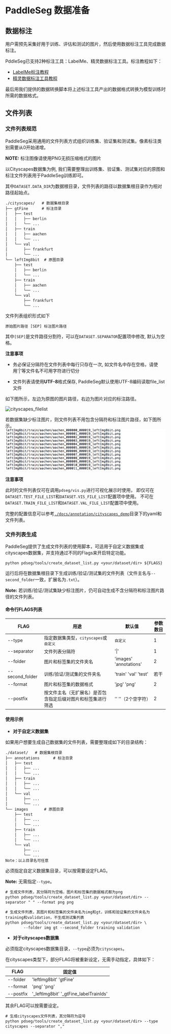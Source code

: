 # PaddleSeg 数据准备

## 数据标注

用户需预先采集好用于训练、评估和测试的图片，然后使用数据标注工具完成数据标注。

PddleSeg已支持2种标注工具：LabelMe、精灵数据标注工具。标注教程如下：

- [LabelMe标注教程](annotation/labelme2seg.md)
- [精灵数据标注工具教程](annotation/jingling2seg.md)

最后用我们提供的数据转换脚本将上述标注工具产出的数据格式转换为模型训练时所需的数据格式。

## 文件列表

### 文件列表规范

PaddleSeg采用通用的文件列表方式组织训练集、验证集和测试集。像素标注类别需要从0开始递增。

**NOTE:** 标注图像请使用PNG无损压缩格式的图片

以Cityscapes数据集为例, 我们需要整理出训练集、验证集、测试集对应的原图和标注文件列表用于PaddleSeg训练即可。

其中`DATASET.DATA_DIR`为数据根目录，文件列表的路径以数据集根目录作为相对路径起始点。

```
./cityscapes/   # 数据集根目录
├── gtFine      # 标注目录
│   ├── test
│   │   ├── berlin
│   │   └── ...
│   ├── train
│   │   ├── aachen
│   │   └── ...
│   └── val
│       ├── frankfurt
│       └── ...
└── leftImg8bit  # 原图目录
    ├── test
    │   ├── berlin
    │   └── ...
    ├── train
    │   ├── aachen
    │   └── ...
    └── val
        ├── frankfurt
        └── ...
```

文件列表组织形式如下
```
原始图片路径 [SEP] 标注图片路径
```


其中`[SEP]`是文件路径分割符，可以在`DATASET.SEPARATOR`配置项中修改, 默认为空格。

**注意事项**

* 务必保证分隔符在文件列表中每行只存在一次, 如文件名中存在空格，请使用'|'等文件名不可用字符进行切分

* 文件列表请使用**UTF-8**格式保存, PaddleSeg默认使用UTF-8编码读取file_list文件

如下图所示，左边为原图的图片路径，右边为图片对应的标注路径。

![cityscapes_filelist](./imgs/file_list.png)

若数据集缺少标注图片，则文件列表不用包含分隔符和标注图片路径，如下图所示。
![cityscapes_filelist](./imgs/file_list2.png)

**注意事项**

此时的文件列表仅可在调用`pdseg/vis.py`进行可视化展示时使用，
即仅可在`DATASET.TEST_FILE_LIST`和`DATASET.VIS_FILE_LIST`配置项中使用。
不可在`DATASET.TRAIN_FILE_LIST`和`DATASET.VAL_FILE_LIST`配置项中使用。


完整的配置信息可以参考[`./docs/annotation/cityscapes_demo`](../docs/annotation/cityscapes_demo/)目录下的yaml和文件列表。

### 文件列表生成
PaddleSeg提供了生成文件列表的使用脚本，可适用于自定义数据集或cityscapes数据集，并支持通过不同的Flags来开启特定功能。
```
python pdseg/tools/create_dataset_list.py <your/dataset/dir> ${FLAGS}
```
运行后将在数据集根目录下生成训练/验证/测试集的文件列表（文件主名与`--second_folder`一致，扩展名为`.txt`）。

**Note:** 若训练/验证/测试集缺少标注图片，仍可自动生成不含分隔符和标注图片路径的文件列表。

#### 命令行FLAGS列表

|FLAG|用途|默认值|参数数目|
|-|-|-|-|
|--type|指定数据集类型，`cityscapes`或`自定义`|`自定义`|1|
|--separator|文件列表分隔符|'&#124;'|1|
|--folder|图片和标签集的文件夹名|'images' 'annotations'|2|
|--second_folder|训练/验证/测试集的文件夹名|'train' 'val' 'test'|若干|
|--format|图片和标签集的数据格式|'jpg'  'png'|2|
|--postfix|按文件主名（无扩展名）是否包含指定后缀对图片和标签集进行筛选|''   ''（2个空字符）|2|

#### 使用示例
- **对于自定义数据集**

如果用户想要生成自己数据集的文件列表，需要整理成如下的目录结构：
```
./dataset/   # 数据集根目录
├── annotations      # 标注目录
│   ├── test
│   │   ├── ...
│   │   └── ...
│   ├── train
│   │   ├── ...
│   │   └── ...
│   └── val
│       ├── ...
│       └── ...
└── images       # 原图目录
    ├── test
    │   ├── ...
    │   └── ...
    ├── train
    │   ├── ...
    │   └── ...
    └── val
        ├── ...
        └── ...
Note：以上目录名可任意
```
必须指定自定义数据集目录，可以按需要设定FLAG。

**Note:** 无需指定`--type`。
```
# 生成文件列表，其分隔符为空格，图片和标签集的数据格式都为png
python pdseg/tools/create_dataset_list.py <your/dataset/dir> --separator " " --format png png
```
```
# 生成文件列表，其图片和标签集的文件夹名为img和gt，训练和验证集的文件夹名为training和validation，不生成测试集列表
python pdseg/tools/create_dataset_list.py <your/dataset/dir> \
        --folder img gt --second_folder training validation
```


- **对于cityscapes数据集**

必须指定cityscapes数据集目录，`--type`必须为`cityscapes`。

在cityscapes类型下，部分FLAG将被重新设定，无需手动指定，具体如下：

|FLAG|固定值|
|-|-|
|--folder|'leftImg8bit' 'gtFine'|
|--format|'png' 'png'|
|--postfix|'_leftImg8bit' '_gtFine_labelTrainIds'|

其余FLAG可以按需要设定。
```
# 生成cityscapes文件列表，其分隔符为逗号
python pdseg/tools/create_dataset_list.py <your/dataset/dir> --type cityscapes --separator ","
```
